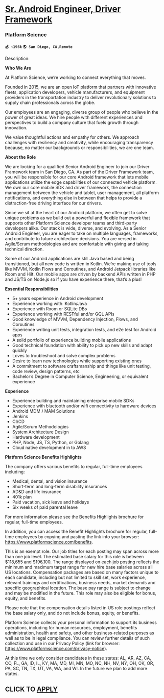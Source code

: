 # [Sr. Android Engineer, Driver Framework](https://www.remotewlb.com/apply/sr-android-engineer-driver-framework)  
### Platform Science  
#### `💰 ~196k` `🌎 San Diego, CA,Remote`  

Description

**Who We Are**

At Platform Science, we’re working to connect everything that moves.

Founded in 2015, we are an open IoT platform that partners with innovative fleets, application developers, vehicle manufacturers, and equipment providers in the transportation industry to deliver revolutionary solutions to supply chain professionals across the globe.

Our employees are an engaging, diverse group of people who believe in the power of great ideas. We hire people with different experiences and perspectives to build a company culture that fuels growth through innovation.

We value thoughtful actions and empathy for others. We approach challenges with resiliency and creativity, while encouraging transparency because, no matter our backgrounds or responsibilities, we are one team.

**About the Role**

We are looking for a qualified Senior Android Engineer to join our Driver Framework team in San Diego, CA. As part of the Driver Framework team, you will be responsible for our core Android framework that lets mobile applications utilize the edge capabilities of our connected vehicle platform. We own our core mobile SDK and driver framework, the connection management between the vehicle and tablet, user management, all platform notifications, and everything else in between that helps to provide a distraction-free driving interface for our drivers.

Since we sit at the heart of our Android platform, we often get to solve unique problems as we build out a powerful and flexible framework that supports other Platform Science developer teams and third-party developers alike. Our stack is wide, diverse, and evolving. As a Senior Android Engineer, you are eager to take on multiple languages, frameworks, and contribute to future architecture decisions. You are versed in Agile/Scrum methodologies and are comfortable with giving and taking technical direction.

Some of our Android applications are still Java based and being transitioned, but all new code is written in Kotlin. We’re making use of tools like MVVM, Kotlin Flows and Coroutines, and Android Jetpack libraries like Room and Hilt. Our mobile apps are driven by backend APIs written in PHP and JS/TS on Node.js so if you have experience there, that’s a plus!

**Essential Responsibilities**

  * 5+ years experience in Android development
  * Experience working with: Kotlin/Java
  * Experience with Room or SQLite DBs
  * Experience working with RESTful and/or GQL APIs
  * Good knowledge of MVVM, Dependency Injection, Flows, and Coroutines
  * Experience writing unit tests, integration tests, and e2e test for Android apps
  * A solid portfolio of experience building mobile applications
  * Good technical foundation with ability to pick up new skills and adapt quickly
  * Loves to troubleshoot and solve complex problems
  * Desire to learn new technologies while supporting existing ones
  * A commitment to software craftsmanship and things like unit testing, code review, design patterns, etc
  * Bachelor’s Degree in Computer Science, Engineering, or equivalent experience

**Experience**

  * Experience building and maintaining enterprise mobile SDKs
  * Experience with bluetooth and/or wifi connectivity to hardware devices
  * Android MDM / MAM Solutions
  * Jenkins
  * CI/CD
  * Agile/Scrum Methodologies
  * System Architecture Design
  * Hardware development
  * PHP, Node, JS, TS, Python, or Golang
  * Cloud native development in to AWS

**Platform Science Benefits Highlights**

The company offers various benefits to regular, full-time employees including:

  * Medical, dental, and vision insurance
  * Short-term and long-term disability insurances
  * AD&D and life insurance
  * 401k plan
  * Paid vacation, sick leave and holidays
  * Six weeks of paid parental leave

For more information please see the Benefits Highlights brochure for regular, full-time employees.

In addition, you can access the Benefit Highlights brochure for regular, full-time employees by copying and pasting the link into your browser: https://www.platformscience.com/benefits.

This is an exempt role. Our job titles for each posting may span across more than one job level. The estimated base salary for this role is between $118,655 and $196,100. The range displayed on each job posting reflects the minimum and maximum target range for new hire base salaries across all US locations. Compensation packages are based on many factors unique to each candidate, including but not limited to skill set, work experience, relevant trainings and certifications, business needs, market demands and specific geographical location. The base pay range is subject to change and may be modified in the future. This role may also be eligible for bonus, equity, and benefits.  
  
Please note that the compensation details listed in US role postings reflect the base salary only, and do not include bonus, equity, or benefits.

Platform Science collects your personal information to support its business operations, including for human resources, employment, benefits administration, health and safety, and other business-related purposes as well as to be in legal compliance. You can review further details of such collection and use in our Privacy Policy (link for browser: https://www.platformscience.com/privacy-notice).

At this time we only consider candidates in these states: AL, AR, AZ, CA, CO, FL, GA, ID, IL, KY, MA, MD, MI, MN, MO, NC, NH, NV, NY, OH, OK, OR, PA, SC, TN, TX, UT, VA, WA, and WI. In the future we plan to add more states.

  
## CLICK TO [APPLY](https://www.remotewlb.com/apply/sr-android-engineer-driver-framework)

